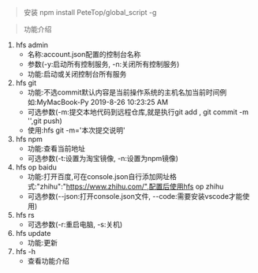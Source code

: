 > 安装
npm install PeteTop/global_script -g 

> 功能介绍
1. hfs admin 
   - 名称:account.json配置的控制台名称
   - 参数(-y:启动所有控制服务, -n:关闭所有控制服务)
   - 功能:启动或关闭控制台所有服务
2. hfs git 
   - 功能:不选commit默认内容是当前操作系统的主机名加当前时间例如:MyMacBook-Py 2019-8-26 10:23:25 AM
   - 可选参数(-m:提交本地代码到远程仓库,就是执行git add , git commit -m '',git push)
   - 使用:hfs git -m='本次提交说明'
3. hfs npm 
   - 功能:查看当前地址
   - 可选参数(-t:设置为淘宝镜像, -n:设置为npm镜像)
4. hfs op baidu
   - 功能:打开百度,可在console.json自行添加网址格式:"zhihu":"https://www.zhihu.com/",配置后使用hfs op zhihu
   - 可选参数(--json:打开console.json文件, --code:需要安装vscode才能使用)
5. hfs rs
   - 可选参数(-r:重启电脑, -s:关机)
6. hfs update
   - 功能:更新
7. hfs -h
   - 查看功能介绍
